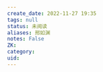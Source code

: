 ```yaml
---
create_date: 2022-11-27 19:35
tags: null
status: 未阅读 
aliases: 邢如渊
notes: False
ZK: 
category: 
uid: 
---
```



